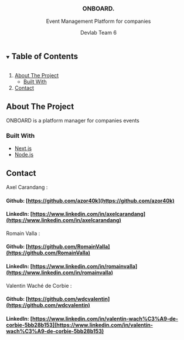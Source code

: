 <br />
<p align="center">
  <h3 align="center">ONBOARD.</h3>
  <p align="center">
   Event Management Platform for companies<br />
  </p>
  <p align="center">
   Devlab Team 6<br />
  </p>
</p>



<!-- TABLE OF CONTENTS -->
<details open="open">
  <summary><h2 style="display: inline-block">Table of Contents</h2></summary>
  <ol>
    <li>
      <a href="#about-the-project">About The Project</a>
      <ul>
        <li><a href="#built-with">Built With</a></li>
      </ul>
    </li>
    <li><a href="#contact">Contact</a></li>
  </ol>
</details>



<!-- ABOUT THE PROJECT -->
## About The Project
ONBOARD is a platform manager for companies events<br>

### Built With

* [Next.js](https://nextjs.org/)
* [Node.js](https://nodejs.org/)

<!-- CONTACT -->
## Contact

Axel Carandang :
#### Github: [https://github.com/azor40k](https://github.com/azor40k)
#### LinkedIn: [https://www.linkedin.com/in/axelcarandang](https://www.linkedin.com/in/axelcarandang)

Romain Valla :
#### Github: [https://github.com/RomainValla](https://github.com/RomainValla)
#### LinkedIn: [https://www.linkedin.com/in/romainvalla](https://www.linkedin.com/in/romainvalla)

Valentin Waché de Corbie :
#### Github: [https://github.com/wdcvalentin](https://github.com/wdcvalentin)
#### LinkedIn: [https://www.linkedin.com/in/valentin-wach%C3%A9-de-corbie-5bb28b153](https://www.linkedin.com/in/valentin-wach%C3%A9-de-corbie-5bb28b153)
